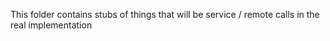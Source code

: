 This folder contains stubs of things that will be service / remote calls in the real implementation
